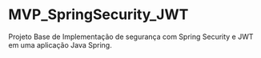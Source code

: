 # MVP_SpringSecurity_JWT

Projeto Base de Implementação de segurança com Spring Security e JWT em uma aplicação Java Spring.
